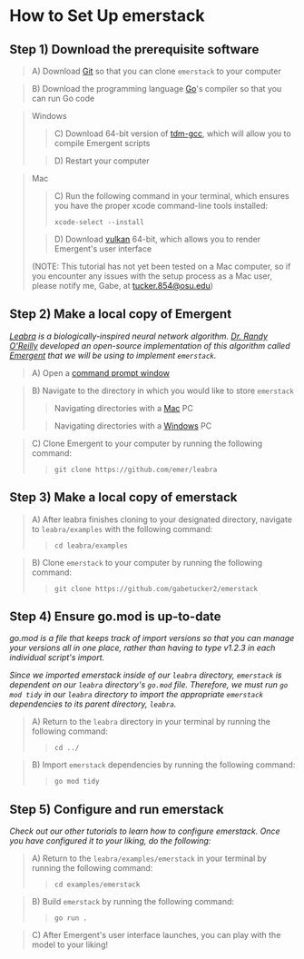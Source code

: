 # How to Set Up emerstack

## Step 1) Download the prerequisite software

> A) Download [Git](https://git-scm.com/downloads) so that you can clone ```emerstack``` to your computer

> B) Download the programming language [Go](https://go.dev/doc/install)'s compiler so that you can run Go code

> Windows
>> C) Download 64-bit version of [tdm-gcc](https://jmeubank.github.io/tdm-gcc/download/), which will allow you to compile Emergent scripts
>
>> D) Restart your computer

> Mac
>> C) Run the following command in your terminal, which ensures you have the proper xcode command-line tools installed:
>> ```
>> xcode-select --install
>> ```
>
>> D) Download [vulkan](https://vulkan.lunarg.com/) 64-bit, which allows you to render Emergent's user interface
>
> (NOTE: This tutorial has not yet been tested on a Mac computer, so if you encounter any issues with the setup process as a Mac user, please notify me, Gabe, at [tucker.854@osu.edu](tucker.854@osu.edu))

## Step 2) Make a local copy of Emergent

*[Leabra](https://en.wikipedia.org/wiki/Leabra) is a biologically-inspired neural network algorithm.  [Dr. Randy O'Reilly](https://en.wikipedia.org/wiki/Randall_C._O%27Reilly) developed an open-source implementation of this algorithm called [Emergent](https://github.com/emer/emergent) that we will be using to implement ```emerstack```.*

> A) Open a [command prompt window](https://www.lifewire.com/how-to-open-command-prompt-2618089)

> B) Navigate to the directory in which you would like to store ```emerstack```
>> Navigating directories with a [Mac](https://techwiser.com/how-to-navigate-to-a-folder-in-terminal-mac/#:~:text=1%20Method%20I.%20This%20is%20the%20most%20usual,to%20navigate%20to%20a%20folder%20in%20the%20terminal.) PC
>
>> Navigating directories with a [Windows](https://techwiser.com/how-to-navigate-to-a-folder-in-terminal-mac/#:~:text=1%20Method%20I.%20This%20is%20the%20most%20usual,to%20navigate%20to%20a%20folder%20in%20the%20terminal.) PC

> C) Clone Emergent to your computer by running the following command:
>> ```
>> git clone https://github.com/emer/leabra
>> ```

## Step 3) Make a local copy of emerstack

> A) After leabra finishes cloning to your designated directory, navigate to ```leabra/examples``` with the following command:
>> ```
>> cd leabra/examples
>> ```

> B) Clone ```emerstack``` to your computer by running the following command:
>> ```
>> git clone https://github.com/gabetucker2/emerstack
>> ```

## Step 4) Ensure go.mod is up-to-date

*go.mod is a file that keeps track of import versions so that you can manage your versions all in one place, rather than having to type v1.2.3 in each individual script's import.*

*Since we imported emerstack inside of our ```leabra``` directory, ```emerstack``` is dependent on our ```leabra``` directory's ```go.mod``` file.  Therefore, we must run ```go mod tidy``` in our ```leabra``` directory to import the appropriate ```emerstack``` dependencies to its parent directory, ```leabra```.*

> A) Return to the ```leabra``` directory in your terminal by running the following command:
>> ```
>> cd ../
>> ```

> B) Import ```emerstack``` dependencies by running the following command:
>> ```
>> go mod tidy
>> ```

## Step 5) Configure and run emerstack

*Check out our other tutorials to learn how to configure emerstack.  Once you have configured it to your liking, do the following:*

> A) Return to the ```leabra/examples/emerstack``` in your terminal by running the following command:
>> ```
>> cd examples/emerstack
>> ```

> B) Build ```emerstack``` by running the following command:
>> ```
>> go run .
>> ```

> C) After Emergent's user interface launches, you can play with the model to your liking!
